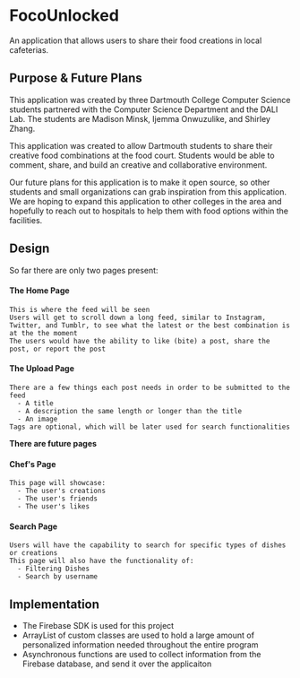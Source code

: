# FocoUnlocked
An application that allows users to share their food creations in local cafeterias.

## Purpose & Future Plans
This application was created by three Dartmouth College Computer Science students partnered with the Computer Science Department and the DALI Lab. The students are Madison Minsk, Ijemma Onwuzulike, and Shirley Zhang.

This application was created to allow Dartmouth students to share their creative food combinations at the food court. Students would be able to comment, share, and build an creative and collaborative environment.

Our future plans for this application is to make it open source, so other students and small organizations can grab inspiration from this application. We are hoping to expand this application to other colleges in the area and hopefully to reach out to hospitals to help them with food options within the facilities.

## Design
So far there are only two pages present:
#### The Home Page
    This is where the feed will be seen
    Users will get to scroll down a long feed, similar to Instagram, Twitter, and Tumblr, to see what the latest or the best combination is at the the moment
    The users would have the ability to like (bite) a post, share the post, or report the post
#### The Upload Page
    There are a few things each post needs in order to be submitted to the feed
      - A title
      - A description the same length or longer than the title
      - An image
    Tags are optional, which will be later used for search functionalities
**There are future pages**
#### Chef's Page
    This page will showcase:
      - The user's creations
      - The user's friends
      - The user's likes
#### Search Page
    Users will have the capability to search for specific types of dishes or creations
    This page will also have the functionality of:
      - Filtering Dishes
      - Search by username
    
## Implementation
- The Firebase SDK is used for this project
- ArrayList of custom classes are used to hold a large amount of personalized information needed throughout the entire program
- Asynchronous functions are used to collect information from the Firebase database, and send it over the applicaiton
